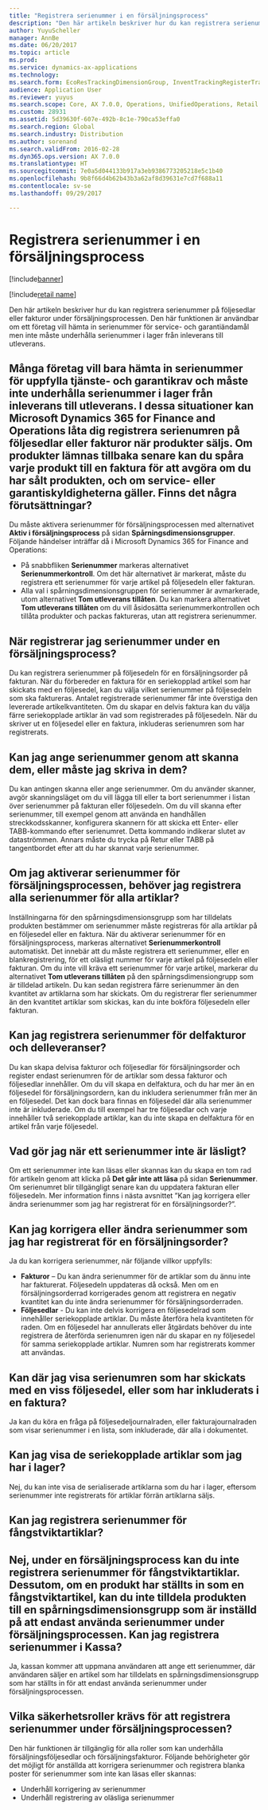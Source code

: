 ```yaml
---
title: "Registrera serienummer i en försäljningsprocess"
description: "Den här artikeln beskriver hur du kan registrera serienummer på följesedlar eller fakturor under försäljningsprocessen. Den här funktionen är användbar om ett företag vill hämta in serienummer för service- och garantiändamål men inte måste underhålla serienummer i lager från inleverans till utleverans."
author: YuyuScheller
manager: AnnBe
ms.date: 06/20/2017
ms.topic: article
ms.prod: 
ms.service: dynamics-ax-applications
ms.technology: 
ms.search.form: EcoResTrackingDimensionGroup, InventTrackingRegisterTrans, SalesEditLines, SalesTable
audience: Application User
ms.reviewer: yuyus
ms.search.scope: Core, AX 7.0.0, Operations, UnifiedOperations, Retail
ms.custom: 28931
ms.assetid: 5d39630f-607e-492b-8c1e-790ca53effa0
ms.search.region: Global
ms.search.industry: Distribution
ms.author: sorenand
ms.search.validFrom: 2016-02-28
ms.dyn365.ops.version: AX 7.0.0
ms.translationtype: HT
ms.sourcegitcommit: 7e0a5d044133b917a3eb9386773205218e5c1b40
ms.openlocfilehash: 9b8f66d4b62b43b3a62af8d39631e7cd7f688a11
ms.contentlocale: sv-se
ms.lasthandoff: 09/29/2017

---
```


# <a name="register-serial-numbers-in-the-sales-process"></a>Registrera serienummer i en försäljningsprocess

[!include[banner](../includes/banner.md)]

[!include[retail name](../includes/retail-name.md)]

Den här artikeln beskriver hur du kan registrera serienummer på följesedlar eller fakturor under försäljningsprocessen. Den här funktionen är användbar om ett företag vill hämta in serienummer för service- och garantiändamål men inte måste underhålla serienummer i lager från inleverans till utleverans.

Många företag vill bara hämta in serienummer för uppfylla tjänste- och garantikrav och måste inte underhålla serienummer i lager från inleverans till utleverans. I dessa situationer kan Microsoft Dynamics 365 for Finance and Operations låta dig registrera serienumren på följesedlar eller fakturor när produkter säljs. Om produkter lämnas tillbaka senare kan du spåra varje produkt till en faktura för att avgöra om du har sålt produkten, och om service- eller garantiskyldigheterna gäller.
Finns det några förutsättningar?
----------------------------

Du måste aktivera serienummer för försäljningsprocessen med alternativet **Aktiv i försäljningsprocess** på sidan **Spårningsdimensionsgrupper**. Följande händelser inträffar då i Microsoft Dynamics 365 for Finance and Operations:
-   På snabbfliken **Serienummer** markeras alternativet **Serienummerkontroll**. Om det här alternativet är markerat, måste du registrera ett serienummer för varje artikel på följesedeln eller fakturan.
-   Alla val i spårningsdimensionsgruppen för serienummer är avmarkerade, utom alternativet **Tom utleverans tillåten**. Du kan markera alternativet **Tom utleverans tillåten** om du vill åsidosätta serienummerkontrollen och tillåta produkter och packas faktureras, utan att registrera serienummer.

## <a name="when-do-i-register-serial-numbers-during-the-sales-process"></a>När registrerar jag serienummer under en försäljningsprocess?
Du kan registrera serienummer på följesedeln för en försäljningsorder på fakturan. När du förbereder en faktura för en seriekopplad artikel som har skickats med en följesedel, kan du välja vilket serienummer på följesedeln som ska faktureras. Antalet registrerade serienummer får inte överstiga den levererade artikelkvantiteten. Om du skapar en delvis faktura kan du välja färre seriekopplade artiklar än vad som registrerades på följesedeln. När du skriver ut en följesedel eller en faktura, inkluderas serienumren som har registrerats.

## <a name="can-i-enter-serial-numbers-by-scanning-them-or-do-i-have-to-type-them"></a>Kan jag ange serienummer genom att skanna dem, eller måste jag skriva in dem?
Du kan antingen skanna eller ange serienummer. Om du använder skanner, avgör skanningsläget om du vill lägga till eller ta bort serienummer i listan över serienummer på fakturan eller följesedeln. Om du vill skanna efter serienummer, till exempel genom att använda en handhållen streckkodsskanner, konfigurera skannern för att skicka ett Enter- eller TABB-kommando efter serienumret. Detta kommando indikerar slutet av dataströmmen. Annars måste du trycka på Retur eller TABB på tangentbordet efter att du har skannat varje serienummer.

## <a name="if-i-enable-serial-numbers-for-the-sales-process-do-i-have-to-register-all-serial-numbers-for-all-items"></a>Om jag aktiverar serienummer för försäljningsprocessen, behöver jag registrera alla serienummer för alla artiklar?
Inställningarna för den spårningsdimensionsgrupp som har tilldelats produkten bestämmer om serienummer måste registreras för alla artiklar på en följesedel eller en faktura. När du aktiverar serienummer för en försäljningsprocess, markeras alternativet **Serienummerkontroll** automatiskt. Det innebär att du måste registrera ett serienummer, eller en blankregistrering, för ett oläsligt nummer för varje artikel på följesedeln eller fakturan. Om du inte vill kräva ett serienummer för varje artikel, markerar du alternativet **Tom utleverans tillåten** på den spårningsdimensiongrupp som är tilldelad artikeln. Du kan sedan registrera färre serienummer än den kvantitet av artiklarna som har skickats. Om du registrerar fler serienummer än den kvantitet artiklar som skickas, kan du inte bokföra följesedeln eller fakturan.

## <a name="can-i-register-serial-numbers-for-partial-invoices-and-partial-shipments"></a>Kan jag registrera serienummer för delfakturor och delleveranser?
Du kan skapa delvisa fakturor och följesedlar för försäljningsorder och register endast serienumren för de artiklar som dessa fakturor och följesedlar innehåller. Om du vill skapa en delfaktura, och du har mer än en följesedel för försäljningsordern, kan du inkludera serienummer från mer än en följesedel. Det kan dock bara finnas en följesedel där alla serienummer inte är inkluderade. Om du till exempel har tre följesedlar och varje innehåller två seriekopplade artiklar, kan du inte skapa en delfaktura för en artikel från varje följesedel.

## <a name="what-do-i-do-when-a-serial-number-isnt-readable"></a>Vad gör jag när ett serienummer inte är läsligt?
Om ett serienummer inte kan läsas eller skannas kan du skapa en tom rad för artikeln genom att klicka på **Det går inte att läsa** på sidan **Serienummer**. Om serienumret blir tillgängligt senare kan du uppdatera fakturan eller följesedeln. Mer information finns i nästa avsnittet ”Kan jag korrigera eller ändra serienummer som jag har registrerat för en försäljningsorder?”.

## <a name="can-i-correct-or-change-the-serial-numbers-that-i-have-registered-for-a-sales-order"></a>Kan jag korrigera eller ändra serienummer som jag har registrerat för en försäljningsorder?
Ja du kan korrigera serienummer, när följande villkor uppfylls:
-   **Fakturor** – Du kan ändra serienummer för de artiklar som du ännu inte har fakturerat. Följesedeln uppdateras då också. Men om en försäljningsorderrad korrigerades genom att registrera en negativ kvantitet kan du inte ändra serienummer för försäljningsorderraden.
-   **Följesedlar** - Du kan inte delvis korrigera en följesedelrad som innehåller seriekopplade artiklar. Du måste återföra hela kvantiteten för raden. Om en följesedel har annullerats eller åtgärdats behöver du inte registrera de återförda serienumren igen när du skapar en ny följesedel för samma seriekopplade artiklar. Numren som har registrerats kommer att användas.

## <a name="can-i-view-the-serial-numbers-that-were-shipped-together-with-a-specific-packing-slip-or-that-were-included-on-an-invoice"></a>Kan där jag visa serienumren som har skickats med en viss följesedel, eller som har inkluderats i en faktura?
Ja kan du köra en fråga på följesedeljournalraden, eller fakturajournalraden som visar serienummer i en lista, som inkluderade, där alla i dokumentet.

## <a name="can-i-view-the-serialized-items-that-i-have-on-hand"></a>Kan jag visa de seriekopplade artiklar som jag har i lager?
Nej, du kan inte visa de serialiserade artiklarna som du har i lager, eftersom serienummer inte registrerats för artiklar förrän artiklarna säljs.

## <a name="can-i-register-serial-numbers-for-catchweight-items"></a>Kan jag registrera serienummer för fångstviktartiklar?
Nej, under en försäljningsprocess kan du inte registrera serienummer för fångstviktartiklar. Dessutom, om en produkt har ställts in som en fångstviktartikel, kan du inte tilldela produkten till en spårningsdimensionsgrupp som är inställd på att endast använda serienummer under försäljningsprocessen.
Kan jag registrera serienummer i Kassa?
------------------------------------------------

Ja, kassan kommer att uppmana användaren att ange ett serienummer, där användaren säljer en artikel som har tilldelats en spårningsdimensionsgrupp som har ställts in för att endast använda serienummer under försäljningsprocessen.

## <a name="what-security-roles-are-required-in-order-to-register-serial-numbers-during-the-sales-process"></a>Vilka säkerhetsroller krävs för att registrera serienummer under försäljningsprocessen?
Den här funktionen är tillgänglig för alla roller som kan underhålla försäljningsföljesedlar och försäljningsfakturor. Följande behörigheter gör det möjligt för anställda att korrigera serienummer och registrera blanka poster för serienummer som inte kan läsas eller skannas:
-   Underhåll korrigering av serienummer
-   Underhåll registrering av oläsliga serienummer






